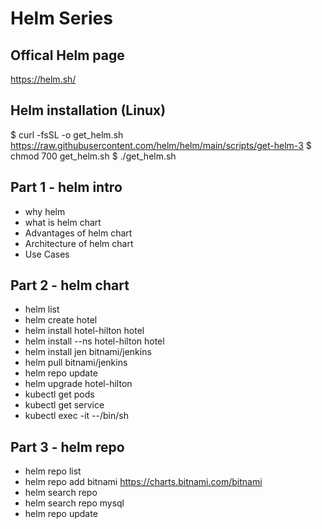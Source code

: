 # Helm Series

## Offical Helm page 

https://helm.sh/

## Helm installation (Linux)

$ curl -fsSL -o get_helm.sh https://raw.githubusercontent.com/helm/helm/main/scripts/get-helm-3
$ chmod 700 get_helm.sh
$ ./get_helm.sh

## Part 1 - helm intro 

- why helm
- what is helm chart
- Advantages of helm chart
- Architecture of helm chart
- Use Cases
   
## Part 2 - helm chart 

- helm list 
- helm create hotel 
- helm install hotel-hilton hotel
- helm install --ns hotel-hilton hotel
- helm install jen bitnami/jenkins 
- helm pull bitnami/jenkins 
- helm repo update 
- helm upgrade hotel-hilton 
- kubectl get pods
- kubectl get service
- kubectl exec <pod-name> -it --/bin/sh

## Part 3 - helm repo 

- helm repo list 
- helm repo add bitnami https://charts.bitnami.com/bitnami
- helm search repo
- helm search repo mysql
- helm repo update 






